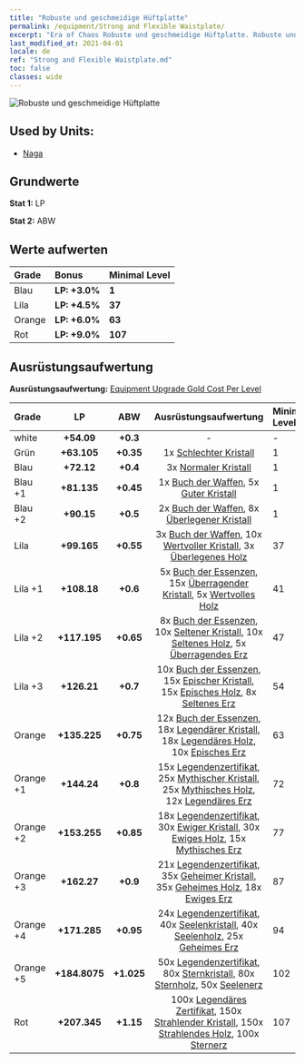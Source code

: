 ```yaml
---
title: "Robuste und geschmeidige Hüftplatte"
permalink: /equipment/Strong and Flexible Waistplate/
excerpt: "Era of Chaos Robuste und geschmeidige Hüftplatte. Robuste und geschmeidige Hüftplatte"
last_modified_at: 2021-04-01
locale: de
ref: "Strong and Flexible Waistplate.md"
toc: false
classes: wide
---
```


  ![Robuste und geschmeidige Hüftplatte](/images/e/e_6064.png)

## Used by Units:

* [Naga](/de/units/Naga/) 


## Grundwerte
 **Stat 1:** LP

 **Stat 2:** ABW

## Werte aufwerten

  |     Grade    |   Bonus | Minimal Level | 
  |:-------------|:--------|:--------------| 
  | Blau | **LP: +3.0%** | **1** | 
  | Lila | **LP: +4.5%** | **37** | 
  | Orange | **LP: +6.0%** | **63** | 
  | Rot | **LP: +9.0%** | **107** | 


## Ausrüstungsaufwertung
 **Ausrüstungsaufwertung:** [Equipment Upgrade Gold Cost Per Level](/equipment/EquipmentUpgradeCostPerLevel/) 

  |          Grade      | LP | ABW | Ausrüstungsaufwertung | Minimal Level |
  |:--------------------|:---------:|:---------:|:----------------:|:--------------|
  | white | **+54.09** | **+0.3** | - | - |
  | Grün | **+63.105** | **+0.35** | 1x [Schlechter Kristall](/de/Items/mat_5/) | 1 |
  | Blau | **+72.12** | **+0.4** | 3x [Normaler Kristall](/de/Items/mat_11/) | 1 |
  | Blau +1 | **+81.135** | **+0.45** | 1x [Buch der Waffen](/de/Items/mat_18/), 5x [Guter Kristall](/de/Items/mat_17/) | 1 |
  | Blau +2 | **+90.15** | **+0.5** | 2x [Buch der Waffen](/de/Items/mat_25/), 8x [Überlegener Kristall](/de/Items/mat_24/) | 1 |
  | Lila | **+99.165** | **+0.55** | 3x [Buch der Waffen](/de/Items/mat_32/), 10x [Wertvoller Kristall](/de/Items/mat_31/), 3x [Überlegenes Holz](/de/Items/mat_20/) | 37 |
  | Lila +1 | **+108.18** | **+0.6** | 5x [Buch der Essenzen](/de/Items/mat_39/), 15x [Überragender Kristall](/de/Items/mat_38/), 5x [Wertvolles Holz](/de/Items/mat_27/) | 41 |
  | Lila +2 | **+117.195** | **+0.65** | 8x [Buch der Essenzen](/de/Items/mat_46/), 10x [Seltener Kristall](/de/Items/mat_45/), 10x [Seltenes Holz](/de/Items/mat_41/), 5x [Überragendes Erz](/de/Items/mat_33/) | 47 |
  | Lila +3 | **+126.21** | **+0.7** | 10x [Buch der Essenzen](/de/Items/mat_53/), 15x [Epischer Kristall](/de/Items/mat_52/), 15x [Episches Holz](/de/Items/mat_48/), 8x [Seltenes Erz](/de/Items/mat_40/) | 54 |
  | Orange | **+135.225** | **+0.75** | 12x [Buch der Essenzen](/de/Items/mat_60/), 18x [Legendärer Kristall](/de/Items/mat_59/), 18x [Legendäres Holz](/de/Items/mat_55/), 10x [Episches Erz](/de/Items/mat_47/) | 63 |
  | Orange +1 | **+144.24** | **+0.8** | 15x [Legendenzertifikat](/de/Items/mat_67/), 25x [Mythischer Kristall](/de/Items/mat_66/), 25x [Mythisches Holz](/de/Items/mat_62/), 12x [Legendäres Erz](/de/Items/mat_54/) | 72 |
  | Orange +2 | **+153.255** | **+0.85** | 18x [Legendenzertifikat](/de/Items/mat_74/), 30x [Ewiger Kristall](/de/Items/mat_73/), 30x [Ewiges Holz](/de/Items/mat_69/), 15x [Mythisches Erz](/de/Items/mat_61/) | 77 |
  | Orange +3 | **+162.27** | **+0.9** | 21x [Legendenzertifikat](/de/Items/mat_81/), 35x [Geheimer Kristall](/de/Items/mat_80/), 35x [Geheimes Holz](/de/Items/mat_76/), 18x [Ewiges Erz](/de/Items/mat_68/) | 87 |
  | Orange +4 | **+171.285** | **+0.95** | 24x [Legendenzertifikat](/de/Items/mat_88/), 40x [Seelenkristall](/de/Items/mat_87/), 40x [Seelenholz](/de/Items/mat_83/), 25x [Geheimes Erz](/de/Items/mat_75/) | 94 |
  | Orange +5 | **+184.8075** | **+1.025** | 50x [Legendenzertifikat](/de/Items/mat_95/), 80x [Sternkristall](/de/Items/mat_94/), 80x [Sternholz](/de/Items/mat_90/), 50x [Seelenerz](/de/Items/mat_82/) | 102 |
  | Rot | **+207.345** | **+1.15** | 100x [Legendäres Zertifikat](/de/Items/mat_102/), 150x [Strahlender Kristall](/de/Items/mat_101/), 150x [Strahlendes Holz](/de/Items/mat_97/), 100x [Sternerz](/de/Items/mat_89/) | 107 |

